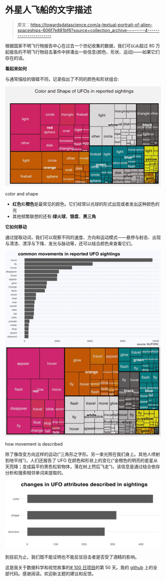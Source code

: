 # 外星人飞船的文字描述

> 原文：<https://towardsdatascience.com/a-textual-portrait-of-alien-spaceships-606f7e881bf6?source=collection_archive---------4----------------------->

根据国家不明飞行物报告中心在过去一个世纪收集的数据，我们可以从超过 80 万起报告的不明飞行物目击事件中拼凑出一些信息(颜色、形状、运动)——如果它们存在的话。

**看起来如何**

与通常描绘的银碟不同，记录指出了不同的颜色和形状组合:

![](img/a807b77ff5845d1ab9f19068795347ac.png)

color and shape

*   **红色**和**橙色**是最常见的颜色。它们经常以光球的形式出现或者发出这种颜色的光
*   其他频繁联想的还有:**绿火球**，**银盘**，**黑三角**

**它如何移动**

通过提取动词，我们可以观察不同的速度、方向和运动模式——悬停与射击、出现与清漆、漂浮与下降、发光与脉动等，还可以结合颜色来查看它们。

![](img/f25781eb9ffd39de99364d8efc6a56ec.png)![](img/129b380bfa2e6ef9320605f809bf4931.png)

how movement is described

除了像改变方向这样的运动(“三角形之字形。另一束光照在我们身上。其他人喷射到地平线”)，人们还报告了 UFO 在颜色和形状上的变化(“金橙色的明亮的星星从天而降；变成扁平的黑色松软物体，落在树上然后飞走”)。该信息是通过结合依存分析和搜索相邻单词来提取的。

![](img/52056ea6bd7d6063c3dcc3fcb72ce513.png)

到目前为止，我们既不能证明也不能反驳目击者是否受了酒精的影响。

这是我关于数据科学和视觉故事的[# 100 日项目](https://medium.com/@yanhann10)的第 50 天。我的 [github](https://github.com/yanhann10/opendata_viz) 上的全部代码。感谢阅读。欢迎新主题的建议和反馈。